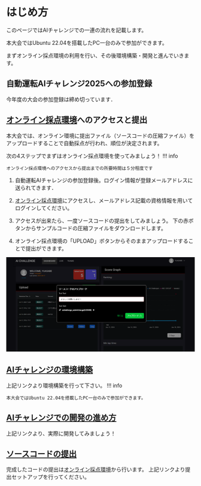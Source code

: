 # はじめ方

このページではAIチャレンジでの一連の流れを記載します。

本大会ではUbuntu 22.04を搭載したPC一台のみで参加ができます。

まずオンライン採点環境の利用を行い、その後環境構築・開発と進んでいきます。

## 自動運転AIチャレンジ2025への参加登録

今年度の大会の参加登録は締め切っています．

## [オンライン採点環境](https://aichallenge-board.jsae.or.jp/live)へのアクセスと提出

本大会では、オンライン環境に提出ファイル（ソースコードの圧縮ファイル）をアップロードすることで自動採点が行われ、順位が決定されます。

次の4ステップでまずはオンライン採点環境を使ってみましょう！
!!! info

    オンライン採点環境へのアクセスから提出までの所要時間は５分程度です

1. 自動運転AIチャレンジの参加登録後。ログイン情報が登録メールアドレスに送られてきます．

2. [オンライン採点環境](https://aichallenge-board.jsae.or.jp/live)にアクセスし、メールアドレス記載の資格情報を用いてログインしてください。

3. アクセスが出来たら、一度ソースコードの提出をしてみましょう。
下の赤ボタンからサンプルコードの圧縮ファイルをダウンロードします。

4. オンライン採点環境の「UPLOAD」ボタンからそのままアップロードすることで提出ができます。

<!-- [サンプルコードの圧縮ファイルのダウンロード](https://drive.google.com/file/d/19LU70cgeg48R6stEXjvwDp1pTT25OjeN){ .md-button .md-button--primary .banner-button } -->

![submit](./preliminaries/images/submit.png)

## [AIチャレンジの環境構築](./setup/requirements.ja.md)

上記リンクより環境構築を行って下さい。
!!! info

    本大会ではUbuntu 22.04を搭載したPC一台のみで参加ができます。

## [AIチャレンジでの開発の進め方](./development/workspace-usage.ja.md)

上記リンクより、実際に開発してみましょう！

## [ソースコードの提出](./preliminaries/submission.ja.md)

完成したコードの提出は[オンライン採点環境](https://aichallenge-board.jsae.or.jp/live)から行います。
上記リンクより提出セットアップを行ってください。
